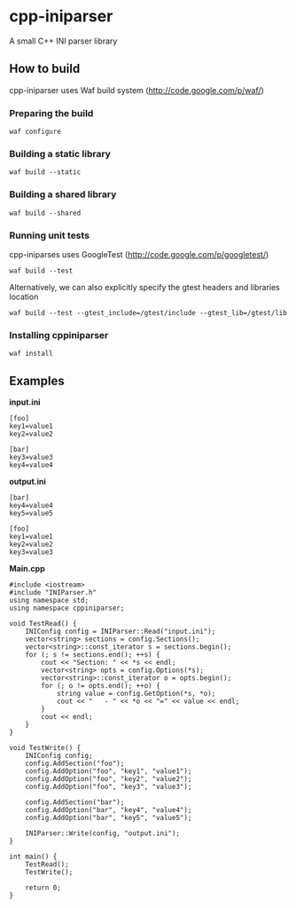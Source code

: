 cpp-iniparser
=============

A small C++ INI parser library

How to build
------------
cpp-iniparser uses Waf build system (http://code.google.com/p/waf/)

### Preparing the build ###
    waf configure

### Building a static library ###
    waf build --static

### Building a shared library ###
    waf build --shared

### Running unit tests ###
cpp-iniparses uses GoogleTest (http://code.google.com/p/googletest/)

    waf build --test

Alternatively, we can also explicitly specify the gtest headers and libraries location

    waf build --test --gtest_include=/gtest/include --gtest_lib=/gtest/lib

### Installing cppiniparser ###
    waf install

Examples
--------
__input.ini__

    [foo]
    key1=value1
    key2=value2
    
    [bar]
    key3=value3
    key4=value4

__output.ini__

    [bar]
    key4=value4
    key5=value5
    
    [foo]
    key1=value1
    key2=value2
    key3=value3

__Main.cpp__

    #include <iostream>
    #include "INIParser.h"
    using namespace std;
    using namespace cppiniparser;
    
    void TestRead() {
        INIConfig config = INIParser::Read("input.ini");
        vector<string> sections = config.Sections();
        vector<string>::const_iterator s = sections.begin();
        for (; s != sections.end(); ++s) {
            cout << "Section: " << *s << endl;
            vector<string> opts = config.Options(*s);
            vector<string>::const_iterator o = opts.begin();
            for (; o != opts.end(); ++o) {
                string value = config.GetOption(*s, *o);
                cout << "   - " << *o << "=" << value << endl;
            }
            cout << endl;
        }
    }
    
    void TestWrite() {
        INIConfig config;
        config.AddSection("foo");
        config.AddOption("foo", "key1", "value1");
        config.AddOption("foo", "key2", "value2");
        config.AddOption("foo", "key3", "value3");
    
        config.AddSection("bar");
        config.AddOption("bar", "key4", "value4");
        config.AddOption("bar", "key5", "value5");
    
        INIParser::Write(config, "output.ini");
    }
    
    int main() {
        TestRead();
        TestWrite();
    
        return 0;
    }
